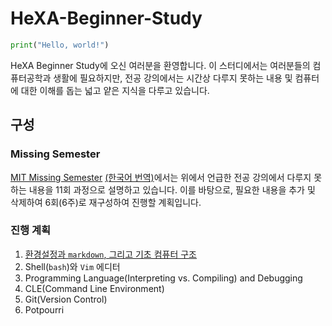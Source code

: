 # HeXA-Beginner-Study
```Python
print("Hello, world!")
```
HeXA Beginner Study에 오신 여러분을 환영합니다. 이 스터디에서는 여러분들의 컴퓨터공학과 생활에 필요하지만, 전공 강의에서는 시간상 다루지 못하는 내용 및 컴퓨터에 대한 이해를 돕는 넓고 얕은 지식을 다루고 있습니다.

## 구성
### Missing Semester
[MIT Missing Semester](https://missing.csail.mit.edu/) [(한국어 번역)](https://missing-semester-kr.github.io/2020/)에서는 위에서 언급한 전공 강의에서 다루지 못하는 내용을 11회 과정으로 설명하고 있습니다. 이를 바탕으로, 필요한 내용을 추가 및 삭제하여 6회(6주)로 재구성하여 진행할 계획입니다.

### 진행 계획
1. [환경설정과 `markdown`, 그리고 기초 컴퓨터 구조](./chapter1.md)
2. Shell(`bash`)와 `Vim` 에디터
3. Programming Language(Interpreting vs. Compiling) and Debugging
4. CLE(Command Line Environment)
5. Git(Version Control)
6. Potpourri
